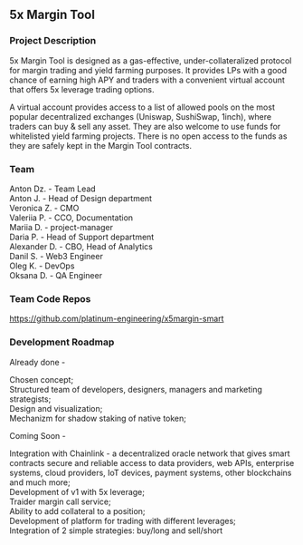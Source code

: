 

## 5x Margin Tool

### Project Description

5x Margin Tool is designed as a gas-effective, under-collateralized protocol for margin trading and yield farming purposes. It provides LPs with a good chance of earning high APY and traders with a convenient virtual account that offers 5x leverage trading options.

A virtual account provides access to a list of allowed pools on the most popular decentralized exchanges (Uniswap, SushiSwap, 1inch), where traders can buy & sell any asset. They are also welcome to use funds for whitelisted yield farming projects. There is no open access to the funds as they are safely kept in the Margin Tool contracts.



### Team

Anton Dz. - Team Lead  
Anton J. - Head of Design department  
Veronica Z. - CMO  
Valeriia P. - CCO, Documentation  
Mariia D. - project-manager  
Daria P. - Head of Support department  
Alexander D. - CBO, Head of Analytics  
Danil S. - Web3 Engineer  
Oleg K. - DevOps  
Oksana D. - QA Engineer  




### Team Code Repos

https://github.com/platinum-engineering/x5margin-smart




### Development Roadmap

Already done -   

Chosen concept;  
Structured team of developers, designers, managers and marketing strategists;  
Design and visualization;  
Mechanizm for shadow staking of native token;  

Coming Soon -   

Integration with Chainlink - a decentralized oracle network that gives smart contracts secure and reliable access to data providers, web APIs, enterprise systems, cloud providers, IoT devices, payment systems, other blockchains and much more;  
Development of v1 with 5x leverage;   
Traider margin call service;  
Ability to add collateral to a position;  
Development of platform for trading with different leverages;  
Integration of 2 simple strategies: buy/long and sell/short


